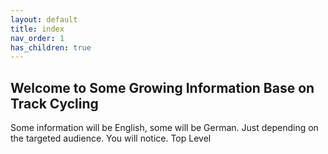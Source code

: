 ```yaml
---
layout: default
title: index
nav_order: 1
has_children: true
---
```


## Welcome to Some Growing Information Base on Track Cycling

Some information will be English, some will be German. Just depending on the targeted audience. You will notice.
Top Level

